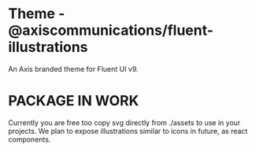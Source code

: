 # Theme - @axiscommunications/fluent-illustrations

An Axis branded theme for Fluent UI v9.

# PACKAGE IN WORK

Currently you are free too copy svg directly from ./assets to use in your projects.
We plan to expose illustrations similar to icons in future, as react components.